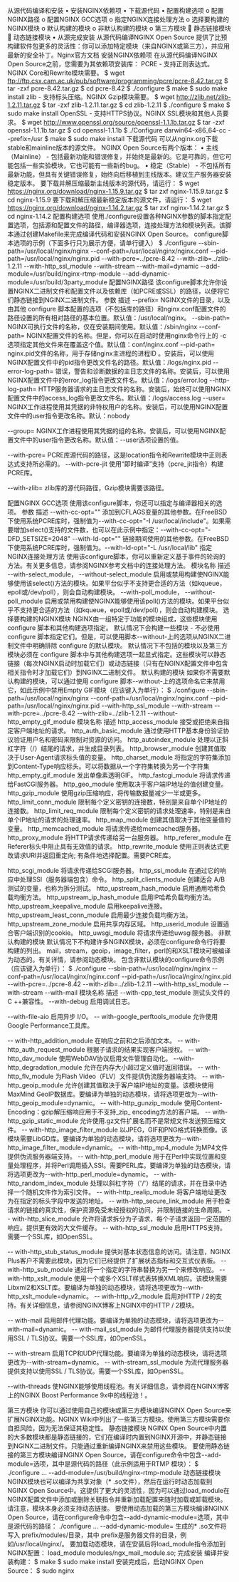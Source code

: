 从源代码编译和安装
•	安装NGINX依赖项
•	下载源代码
•	配置构建选项 
o	配置NGINX路径
o	配置NGINX GCC选项
o	指定NGINX连接处理方法
o	选择要构建的NGINX模块
o	默认构建的模块
o	非默认构建的模块
o	第三方模块 
	静态链接模块
	动态链接模块
•	从源完成安装
从源代码编译NGINX Open Source 提供了比预构建软件包更多的灵活性：你可以添加特定模块（来自NGINX或第三方），并应用最新的安全补丁。Nginx官方文档
安装NGINX依赖项
在从源代码编译NGINX Open Source之前，您需要为其依赖项安装库：
PCRE - 支持正则表达式。NGINX Core和Rewrite模块需要。
$ wget ftp://ftp.csx.cam.ac.uk/pub/software/programming/pcre/pcre-8.42.tar.gz
$ tar -zxf pcre-8.42.tar.gz
$ cd pcre-8.42
$ ./configure
$ make
$ sudo make install
zlib - 支持标头压缩。NGINX Gzip模块需要。
$ wget http://zlib.net/zlib-1.2.11.tar.gz
$ tar -zxf zlib-1.2.11.tar.gz
$ cd zlib-1.2.11
$ ./configure
$ make
$ sudo make install
OpenSSL - 支持HTTPS协议。NGINX SSL模块和其他人员要求。
$ wget http://www.openssl.org/source/openssl-1.1.1b.tar.gz
$ tar -zxf openssl-1.1.1b.tar.gz
$ cd openssl-1.1.1b
$ ./Configure darwin64-x86_64-cc --prefix=/usr
$ make
$ sudo make install
下载源代码
可以从nginx.org下载stable和mainline版本的源文件。
NGINX Open Source有两个版本：
•	主线（Mainline） - 包括最新功能和错误修复，并始终是最新的。它是可靠的，但它可能包括一些实验模块，它也可能有一些新的bug。
•	稳定（Stable） - 不包括所有最新功能，但具有关键错误修复，始终向后移植到主线版本。建议生产服务器安装稳定版本。
要下载并解压缩最新主线版本的源代码，请运行：
$ wget https://nginx.org/download/nginx-1.15.9.tar.gz
$ tar zxf nginx-1.15.9.tar.gz
$ cd nginx-1.15.9
要下载和解压缩最新稳定版本的源文件，请运行：
$ wget https://nginx.org/download/nginx-1.14.2.tar.gz
$ tar zxf nginx-1.14.2.tar.gz
$ cd nginx-1.14.2
配置构建选项
使用./configure设置各种NGINX参数的脚本指定配置选项，包括源和配置文件的路径，编译器选项，连接处理方法和模块列表。该脚本通过创建Makefile来完成编译代码和安装NGINX Open Source。
configure脚本选项的示例（下面多行只为展示方便，请单行键入）
$ ./configure
--sbin-path=/usr/local/nginx/nginx
--conf-path=/usr/local/nginx/nginx.conf
--pid-path=/usr/local/nginx/nginx.pid
--with-pcre=../pcre-8.42
--with-zlib=../zlib-1.2.11
--with-http_ssl_module
--with-stream
--with-mail=dynamic
--add-module=/usr/build/nginx-rtmp-module
--add-dynamic-module=/usr/build/3party_module
配置NGINX路径
该configure脚本允许你设置NGINX二进制文件和配置文件以及依赖库（如PCRE或SSL）的路径，以便将它们静态链接到NGINX二进制文件。
参数	描述
--prefix=<PATH>	NGINX文件的目录，以及由其他 configure 脚本配置的选项（不包括库的路径）和nginx.conf配置文件的路径设置的所有相对路径的基本位置。默认值：/usr/local/nginx。
--sbin-path=<PATH>	NGINX可执行文件的名称，仅在安装期间使用。默认值：<prefix>/sbin/nginx
--conf-path=<PATH>	NGINX配置文件的名称。但是，你可以在启动时使用nginx命令行上的 -c <FILENAME>选项指定其他文件来在覆盖这个值。默认值：<prefix>conf/nginx.conf
--pid-path=<PATH>	nginx.pid文件的名称，用于存储nginx主进程的进程ID 。安装后，可以使用NGINX配置文件中的pid指令更改文件名的路径。默认值：<prefix>/logs/nginx.pid
--error-log-path=<PATH>	错误，警告和诊断数据的主日志文件的名称。安装后，可以使用NGINX配置文件中的error_log指令更改文件名。默认值：<prefix>/logs/error.log
--http-log-path=<PATH>	HTTP服务器请求的主日志文件的名称。安装后，始终可以使用NGINX配置文件中的access_log指令更改文件名。默认值：<prefix>/logs/access.log
--user=<NAME>	NGINX工作进程使用其凭据的非特权用户的名称。安装后，可以使用NGINX配置文件中的user指令更改名称。默认：nobody

--group=<NAME>	NGINX工作进程使用其凭据的组的名称。安装后，可以使用NGINX配置文件中的user指令更改名称。默认值：--user选项设置的值。

--with-pcre=<PATH>	PCRE库源代码的路径，这是location指令和Rewrite模块中正则表达式支持所必需的。
--with-pcre-jit	使用“即时编译”支持（pcre_jit指令）构建PCRE库。

--with-zlib=<PATH>	zlib库的源代码路径，Gzip模块需要该路径。

配置NGINX GCC选项
使用该configure脚本，你还可以指定与编译器相关的选项。
参数	描述
--with-cc-opt="<PARAMETERS>"	添加到CFLAGS变量的其他参数。在FreeBSD下使用系统PCRE库时，强制值为--with-cc-opt="-I /usr/local/include"。如果需要增加select()支持的文件数，也可以在此示例中指定：--with-cc-opt="-DFD_SETSIZE=2048"
--with-ld-opt="<PARAMETERS>"	链接期间使用的其他参数。在FreeBSD下使用系统PCRE库时，强制值为。--with-ld-opt="-L /usr/local/lib"
指定NGINX连接处理方法
使用该configure脚本，你可以重新定义基于事件的轮询的方法。有关更多信息，请参阅NGINX参考文档中的连接处理方法。
模块名称	描述
--with-select_module， --without-select_module	启用或禁用构建使NGINX能够使用该select()方法的模块。如果平台似乎不支持更合适的方法（如kqueue，epoll或/dev/poll），则会自动构建模块。
--with-poll_module， --without-poll_module	启用或禁用构建使NGINX能够使用该poll()方法的模块。如果平台似乎不支持更合适的方法（如kqueue，epoll或/dev/poll），则会自动构建模块。
选择要构建的NGINX模块
NGINX由一组特定于功能的模块组成，这些模块使用 configure 脚本和其他构建选项指定。
默认情况下会构建一些模块 - 不必使用 configure 脚本指定它们。但是，可以使用脚本--without-<MODULE-NAME>上的选项从NGINX二进制文件中明确排除 configure 的默认模块。
默认情况下不包括的模块以及第三方模块必须在 configure 脚本中与其他构建选项一起显式指定。这些模块可以静态链接（每次NGINX启动时加载它们）或动态链接（只有在NGINX配置文件中包含相关指令时才加载它们）到NGINX二进制文件。
默认构建的模块
如果你不需要默认构建的模块，可以通过使用 configure 脚本--without-<MODULE-NAME>上的选项命名它来禁用它，如此示例中禁用Empty GIF模块（应该键入为单行）：
$ ./configure
--sbin-path=/usr/local/nginx/nginx
--conf-path=/usr/local/nginx/nginx.conf
--pid-path=/usr/local/nginx/nginx.pid
--with-http_ssl_module
--with-stream
--with-pcre=../pcre-8.42
--with-zlib=../zlib-1.2.11
--without-http_empty_gif_module
模块名称	描述
http_access_module
接受或拒绝来自指定客户端地址的请求。
http_auth_basic_module
通过使用HTTP基本身份验证协议验证用户名和密码来限制对资源的访问。
http_autoindex_module
处理以正斜杠字符（/）结尾的请求，并生成目录列表。
http_browser_module
创建其值取决于User-Agent请求标头值的变量。
http_charset_module
将指定的字符集添加到Content-Type响应标头。可以将数据从一个字符集转换为另一个字符集
http_empty_gif_module
发出单像素透明GIF。
http_fastcgi_module
将请求传递给FastCGI服务器。
http_geo_module
使用取决于客户端IP地址的值创建变量。
http_gzip_module
使用gzip压缩响应，将传输数据量减少一半或更多。
http_limit_conn_module
限制每个定义密钥的连接数，特别是来自单个IP地址的连接数。
http_limit_req_module
限制每个定义密钥的请求处理速率，特别是来自单个IP地址的请求的处理速率。
http_map_module
创建其值取决于其他变量值的变量。
http_memcached_module
将请求传递给memcached服务器。
http_proxy_module
将HTTP请求传递给另一台服务器。
http_referer_module
在Referer标头中阻止具有无效值的请求。
http_rewrite_module
使用正则表达式更改请求URI并返回重定向; 有条件地选择配置。需要PCRE库。

http_scgi_module
将请求传递给SCGI服务器。
http_ssi_module
在通过它的响应中处理SSI（服务器端包含）命令。
http_split_clients_module
创建适合 A/B 测试的变量，也称为拆分测试。
http_upstream_hash_module
启用通用哈希负载均衡方法。
http_upstream_ip_hash_module
启用IP哈希负载均衡方法。
http_upstream_keepalive_module
启用keepalive连接。
http_upstream_least_conn_module
启用最少连接负载均衡方法。
http_upstream_zone_module
启用共享内存区域。
http_userid_module
设置适合客户端识别的cookie。
http_uwsgi_module
将请求传递给uwsgi服务器。
非默认构建的模块
默认情况下不构建许多NGINX模块，必须在configure命令行将要构建的列出。
mail，stream，geoip，image_filter，perl的和XSLT模块可被编译为动态的。有关详情，请参阅动态模块。
包含非默认模块的configure命令示例（应该键入为单行）：
$ ./configure
--sbin-path=/usr/local/nginx/nginx
--conf-path=/usr/local/nginx/nginx.conf
--pid-path=/usr/local/nginx/nginx.pid
--with-pcre=../pcre-8.42
--with-zlib=../zlib-1.2.11
--with-http_ssl_module
--with-stream
--with-mail
模块名称	描述
--with-cpp_test_module	测试头文件的C ++兼容性。
--with-debug	启用调试日志。

--with-file-aio	启用异步 I/O。
 -- with-google_perftools_module
允许使用Google Performance工具库。

-- with-http_addition_module
在响应之前和之后添加文本。
-- with-http_auth_request_module
根据子请求的结果实现客户端授权。
-- with-http_dav_module
使用WebDAV协议启用文件管理自动化。
--with-http_degradation_module	允许在内存大小超过定义值时返回错误。
-- with-http_flv_module
为Flash Video（FLV）文件提供伪流服务器端支持。
-- with-http_geoip_module
允许创建其值取决于客户端IP地址的变量。该模块使用MaxMind GeoIP数据库。要编译为单独的动态模块，请将选项更改为--with-http_geoip_module=dynamic。
-- with-http_gunzip_module
使用Content-Encoding：gzip解压缩响应用于不支持_zip_ encoding方法的客户端。
-- with-http_gzip_static_module
允许使用.gz文件扩展名而不是常规文件发送预压缩文件。
-- with-http_image_filter_module
以JPEG，GIF和PNG格式转换图像。该模块需要LibGD库。要编译为单独的动态模块，请将选项更改为--with-http_image_filter_module=dynamic。
-- with-http_mp4_module
为MP4文件提供伪流服务器端支持。
-- with-http_perl_module
用于在Perl中实现位置和变量处理程序，并将Perl调用插入SSI。需要PERL库。要编译为单独的动态模块，请将选项更改为--with-http_perl_module=dynamic。
-- with-http_random_index_module
处理以斜杠字符（'/'）结尾的请求，并在目录中选择一个随机文件作为索引文件。
-- with-http_realip_module
将客户端地址更改为在指定的标头字段中发送的地址。
-- with-http_secure_link_module
用于检查请求的链接的真实性，保护资源免受未经授权的访问，并限制链接的生命周期。
-- with-http_slice_module
允许将请求拆分为子请求，每个子请求返回一定范围的响应。提供更有效的大文件缓存。
-- with-http_ssl_module
启用HTTPS支持。需要一个SSL库，如OpenSSL。

-- with-http_stub_status_module
提供对基本状态信息的访问。请注意，NGINX Plus客户不需要此模块，因为它们已经提供了扩展状态指标和交互式仪表板。
-- with-http_sub_module
通过将一个指定的字符串替换为另一个来修改响应。
-- with-http_xslt_module
使用一个或多个XSLT样式表转换XML响应。该模块需要Libxml2和XSLT库。要编译为单独的动态模块，请将选项更改为--with-http_xslt_module=dynamic。
-- with-http_v2_module
启用对HTTP / 2的支持。有关详细信息，请参阅NGINX博客上NGINX中的HTTP / 2模块。

-- with-mail
启用邮件代理功能。要编译为单独的动态模块，请将选项更改为--with-mail=dynamic。
-- with-mail_ssl_module
为邮件代理服务器提供支持以使用SSL / TLS协议。需要一个SSL库，如OpenSSL。

-- with-stream
启用TCP和UDP代理功能。要编译为单独的动态模块，请将选项更改为--with-stream=dynamic。
-- with-stream_ssl_module
为流代理服务器提供支持以使用SSL / TLS协议。需要一个SSL库，如OpenSSL。

--with-threads	使NGINX能够使用线程池。有关详细信息，请参阅在NGINX博客上的NGINX Boost Performance 9x中的线程池！。

第三方模块
你可以通过使用自己的模块或第三方模块编译NGINX Open Source来扩展NGINX功能。NGINX Wiki中列出了一些第三方模块。使用第三方模块需要你自担风险，因为无法保证其稳定性。
静态链接模块
NGINX Open Source中内置的大多数模块都是静态链接的，它们在编译时内置到NGINX开源中，并静态链接到NGINX二进制文件。只能通过重新编译NGINX来禁用这些模块。
要使用静态链接的第三方模块编译NGINX Open Source，请在configure命令中包含--add-module=<PATH>选项，其中<PATH>是源代码的路径（此示例适用于RTMP 模块）：
$  ./configure ... --add-module=/usr/build/nginx-rtmp-module
动态链接模块
NGINX模块也可以编译为共享对象（* .so文件），然后在运行时动态加载到NGINX Open Source中。这提供了更大的灵活性，因为可以通过load_module在NGINX配置文件中添加或删除关联指令并重新加载配置来随时加载或卸载模块。请注意，模块本身必须支持动态链接。
要使用动态加载的第三方模块编译NGINX Open Source，请在configure命令中包含--add-dynamic-module=<PATH>选项，其中<PATH>是源代码的路径：
 ./configure ... --add-dynamic-module=<PATH>
生成的* .so文件将写入 prefix/modules/目录，其中 prefix是服务器文件的目录，例如/usr/local/nginx/。
要加载动态模块，请在安装后将load_module指令添加到NGINX配置：
load_module modules/ngx_mail_module.so;
完成安装
编译并安装构建：
$ make 
$ sudo make install
安装完成后，启动NGINX Open Source：
$ sudo nginx

